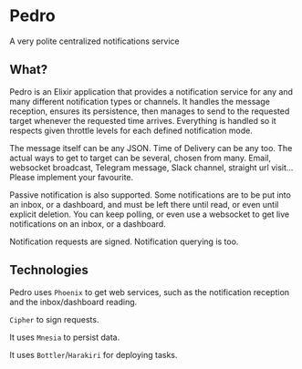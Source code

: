 
# Pedro

A very polite centralized notifications service

## What?

Pedro is an Elixir application that provides a notification service for any and many different notification types or channels. It handles the message reception, ensures its persistence, then manages to send to the requested target whenever the requested time arrives. Everything is handled so it respects given throttle levels for each defined notification mode.

The message itself can be any JSON. Time of Delivery can be any too. The actual ways to get to target can be several, chosen from many. Email, websocket broadcast, Telegram message, Slack channel, straight url visit... Please implement your favourite.

Passive notification is also supported. Some notifications are to be put into an inbox, or a dashboard, and must be left there until read, or even until explicit deletion. You can keep polling, or even use a websocket to get live notifications on an inbox, or a dashboard.

Notification requests are signed. Notification querying is too.

## Technologies

Pedro uses `Phoenix` to get web services, such as the notification reception and the inbox/dashboard reading.

`Cipher` to sign requests.

It uses `Mnesia` to persist data.

It uses `Bottler`/`Harakiri` for deploying tasks.

